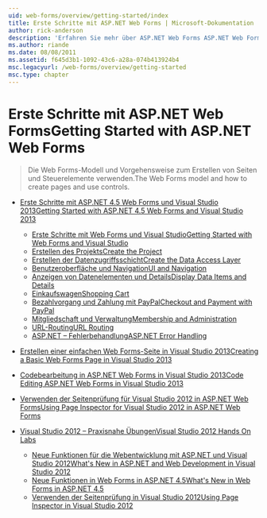 ```yaml
---
uid: web-forms/overview/getting-started/index
title: Erste Schritte mit ASP.NET Web Forms | Microsoft-Dokumentation
author: rick-anderson
description: 'Erfahren Sie mehr über ASP.NET Web Forms ASP.NET Web Forms können Sie erstellen dynamischer Websites mit einem vertrauten Drag & Drop, ereignisgesteuertes Modell. Eine Entwurfsoberfläche und Hund...'
ms.author: riande
ms.date: 08/08/2011
ms.assetid: f645d3b1-1092-43c6-a28a-074b413924b4
msc.legacyurl: /web-forms/overview/getting-started
msc.type: chapter
---
```

<a name="getting-started-with-aspnet-web-forms"></a><span data-ttu-id="06204-104">Erste Schritte mit ASP.NET Web Forms</span><span class="sxs-lookup"><span data-stu-id="06204-104">Getting Started with ASP.NET Web Forms</span></span>
====================
> <span data-ttu-id="06204-105">Die Web Forms-Modell und Vorgehensweise zum Erstellen von Seiten und Steuerelemente verwenden.</span><span class="sxs-lookup"><span data-stu-id="06204-105">The Web Forms model and how to create pages and use controls.</span></span>


- [<span data-ttu-id="06204-106">Erste Schritte mit ASP.NET 4.5 Web Forms und Visual Studio 2013</span><span class="sxs-lookup"><span data-stu-id="06204-106">Getting Started with ASP.NET 4.5 Web Forms and Visual Studio 2013</span></span>](getting-started-with-aspnet-45-web-forms/index.md)

    - [<span data-ttu-id="06204-107">Erste Schritte mit Web Forms und Visual Studio</span><span class="sxs-lookup"><span data-stu-id="06204-107">Getting Started with Web Forms and Visual Studio</span></span>](getting-started-with-aspnet-45-web-forms/introduction-and-overview.md)
    - [<span data-ttu-id="06204-108">Erstellen des Projekts</span><span class="sxs-lookup"><span data-stu-id="06204-108">Create the Project</span></span>](getting-started-with-aspnet-45-web-forms/create-the-project.md)
    - [<span data-ttu-id="06204-109">Erstellen der Datenzugriffsschicht</span><span class="sxs-lookup"><span data-stu-id="06204-109">Create the Data Access Layer</span></span>](getting-started-with-aspnet-45-web-forms/create_the_data_access_layer.md)
    - [<span data-ttu-id="06204-110">Benutzeroberfläche und Navigation</span><span class="sxs-lookup"><span data-stu-id="06204-110">UI and Navigation</span></span>](getting-started-with-aspnet-45-web-forms/ui_and_navigation.md)
    - [<span data-ttu-id="06204-111">Anzeigen von Datenelementen und Details</span><span class="sxs-lookup"><span data-stu-id="06204-111">Display Data Items and Details</span></span>](getting-started-with-aspnet-45-web-forms/display_data_items_and_details.md)
    - [<span data-ttu-id="06204-112">Einkaufswagen</span><span class="sxs-lookup"><span data-stu-id="06204-112">Shopping Cart</span></span>](getting-started-with-aspnet-45-web-forms/shopping-cart.md)
    - [<span data-ttu-id="06204-113">Bezahlvorgang und Zahlung mit PayPal</span><span class="sxs-lookup"><span data-stu-id="06204-113">Checkout and Payment with PayPal</span></span>](getting-started-with-aspnet-45-web-forms/checkout-and-payment-with-paypal.md)
    - [<span data-ttu-id="06204-114">Mitgliedschaft und Verwaltung</span><span class="sxs-lookup"><span data-stu-id="06204-114">Membership and Administration</span></span>](getting-started-with-aspnet-45-web-forms/membership-and-administration.md)
    - [<span data-ttu-id="06204-115">URL-Routing</span><span class="sxs-lookup"><span data-stu-id="06204-115">URL Routing</span></span>](getting-started-with-aspnet-45-web-forms/url-routing.md)
    - [<span data-ttu-id="06204-116">ASP.NET – Fehlerbehandlung</span><span class="sxs-lookup"><span data-stu-id="06204-116">ASP.NET Error Handling</span></span>](getting-started-with-aspnet-45-web-forms/aspnet-error-handling.md)
- [<span data-ttu-id="06204-117">Erstellen einer einfachen Web Forms-Seite in Visual Studio 2013</span><span class="sxs-lookup"><span data-stu-id="06204-117">Creating a Basic Web Forms Page in Visual Studio 2013</span></span>](creating-a-basic-web-forms-page.md)
- [<span data-ttu-id="06204-118">Codebearbeitung in ASP.NET Web Forms in Visual Studio 2013</span><span class="sxs-lookup"><span data-stu-id="06204-118">Code Editing ASP.NET Web Forms in Visual Studio 2013</span></span>](code-editing-in-web-forms-pages.md)
- [<span data-ttu-id="06204-119">Verwenden der Seitenprüfung für Visual Studio 2012 in ASP.NET Web Forms</span><span class="sxs-lookup"><span data-stu-id="06204-119">Using Page Inspector for Visual Studio 2012 in ASP.NET Web Forms</span></span>](using-page-inspector-in-a-visual-studio-11-beta-web-forms-project.md)
- [<span data-ttu-id="06204-120">Visual Studio 2012 – Praxisnahe Übungen</span><span class="sxs-lookup"><span data-stu-id="06204-120">Visual Studio 2012 Hands On Labs</span></span>](hands-on-labs/index.md)

    - [<span data-ttu-id="06204-121">Neue Funktionen für die Webentwicklung mit ASP.NET und Visual Studio 2012</span><span class="sxs-lookup"><span data-stu-id="06204-121">What's New in ASP.NET and Web Development in Visual Studio 2012</span></span>](hands-on-labs/whats-new-in-aspnet-and-web-development-in-visual-studio-2012.md)
    - [<span data-ttu-id="06204-122">Neue Funktionen in Web Forms in ASP.NET 4.5</span><span class="sxs-lookup"><span data-stu-id="06204-122">What's New in Web Forms in ASP.NET 4.5</span></span>](hands-on-labs/whats-new-in-web-forms-in-aspnet-45.md)
    - [<span data-ttu-id="06204-123">Verwenden der Seitenprüfung in Visual Studio 2012</span><span class="sxs-lookup"><span data-stu-id="06204-123">Using Page Inspector in Visual Studio 2012</span></span>](hands-on-labs/using-page-inspector-in-visual-studio-2012.md)
